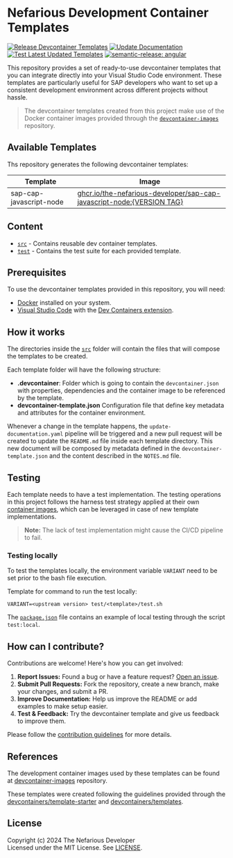 # Nefarious Development Container Templates

[![Release Devcontainer Templates](https://github.com/The-Nefarious-Developer/devcontainer-templates/actions/workflows/release.yaml/badge.svg)](https://github.com/The-Nefarious-Developer/devcontainer-templates/actions/workflows/release.yaml)
[![Update Documentation](https://github.com/The-Nefarious-Developer/devcontainer-templates/actions/workflows/update-documentation.yaml/badge.svg)](https://github.com/The-Nefarious-Developer/devcontainer-templates/actions/workflows/update-documentation.yaml)
[![Test Latest Updated Templates](https://github.com/The-Nefarious-Developer/devcontainer-templates/actions/workflows/test-pr.yaml/badge.svg)](https://github.com/The-Nefarious-Developer/devcontainer-templates/actions/workflows/test-pr.yaml)
[![semantic-release: angular](https://img.shields.io/badge/semantic--release-angular-e10079?logo=semantic-release)](https://github.com/semantic-release/semantic-release)

 This repository provides a set of ready-to-use devcontainer templates that you can integrate directly into your Visual Studio Code environment. These templates are particularly useful for SAP developers who want to set up a consistent development environment across different projects without hassle.

> The devcontainer templates created from this project make use of the Docker container images provided through the [`devcontainer-images`](https://github.com/The-Nefarious-Developer/devcontainer-images) repository. 

## Available Templates

Ths repository generates the following devcontainer templates:

| Template                  | Image                                                                                                                                                                            |
|---------------------------|----------------------------------------------------------------------------------------------------------------------------------------------------------------------------------|
| sap-cap-javascript-node   | [ghcr.io/the-nefarious-developer/sap-cap-javascript-node:{VERSION TAG}](https://github.com/The-Nefarious-Developer/devcontainer-images/pkgs/container/sap-cap-javascript-node)   |

## Content

- [`src`](src) - Contains reusable dev container templates.
- [`test`](test) - Contains the test suite for each provided template.

## Prerequisites

To use the devcontainer templates provided in this repository, you will need:

- [Docker](https://www.docker.com/get-started) installed on your system.
- [Visual Studio Code](https://code.visualstudio.com/) with the [Dev Containers extension](https://marketplace.visualstudio.com/items?itemName=ms-vscode-remote.remote-containers).

## How it works

The directories inside the [`src`](src) folder will contain the files that will compose the templates to be created. 

Each template folder will have the following structure:
- **.devcontainer**: Folder which is going to contain the `devcontainer.json` with properties, dependencies and the container image to be referenced by the template. 
- **devcontainer-template.json** Configuration file that define key metadata and attributes for the container environment.

Whenever a change in the template happens, the `update-documentation.yaml` pipeline will be triggered and a new pull request will be created to update the `README.md` file inside each template directory. This new document will be composed by metadata defined in the `devcontainer-template.json` and the content described in the `NOTES.md` file. 

## Testing

Each template needs to have a test implementation. The testing operations in this project follows the harness test strategy applied at their own [container images](https://github.com/The-Nefarious-Developer/devcontainer-images), which can be leveraged in case of new template implementations.

> **Note:** The lack of test implementation might cause the CI/CD pipeline to fail.

### Testing locally

To test the templates locally, the environment variable `VARIANT` need to be set prior to the bash file execution.

Template for command to run the test locally:

```
VARIANT=<upstream version> test/<template>/test.sh
```

The [`package.json`](package.json) file contains an example of local testing through the script `test:local`.

## How can I contribute?

Contributions are welcome! Here's how you can get involved:

1. **Report Issues:** Found a bug or have a feature request? [Open an issue](https://github.com/The-Nefarious-Developer/devcontainer-templates/issues). <br />
2. **Submit Pull Requests:** Fork the repository, create a new branch, make your changes, and submit a PR. <br />
3. **Improve Documentation:** Help us improve the README or add examples to make setup easier. <br />
4. **Test & Feedback:** Try the devcontainer template and give us feedback to improve them.

Please follow the [contribution guidelines](CONTRIBUTING.md) for more details.

## References

The development container images used by these templates can be found at [devcontainer-images](https://github.com/The-Nefarious-Developer/devcontainer-images) repository.

These templates were created following the guidelines provided through the [devcontainers/template-starter](https://github.com/devcontainers/template-starter) and [devcontainers/templates](https://github.com/devcontainers/templates).

## License
Copyright (c) 2024 The Nefarious Developer <br />
Licensed under the MIT License. See [LICENSE](LICENSE).